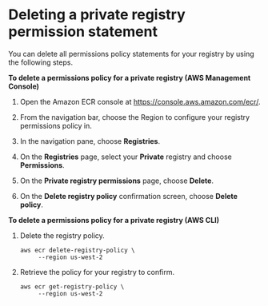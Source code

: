 # Deleting a private registry permission statement<a name="registry-permissions-delete"></a>

You can delete all permissions policy statements for your registry by using the following steps\.

**To delete a permissions policy for a private registry \(AWS Management Console\)**

1. Open the Amazon ECR console at [https://console\.aws\.amazon\.com/ecr/](https://console.aws.amazon.com/ecr/)\.

1. From the navigation bar, choose the Region to configure your registry permissions policy in\.

1. In the navigation pane, choose **Registries**\.

1. On the **Registries** page, select your **Private** registry and choose **Permissions**\.

1. On the **Private registry permissions** page, choose **Delete**\.

1. On the **Delete registry policy** confirmation screen, choose **Delete policy**\.

**To delete a permissions policy for a private registry \(AWS CLI\)**

1. Delete the registry policy\.

   ```
   aws ecr delete-registry-policy \
        --region us-west-2
   ```

1. Retrieve the policy for your registry to confirm\.

   ```
   aws ecr get-registry-policy \
        --region us-west-2
   ```